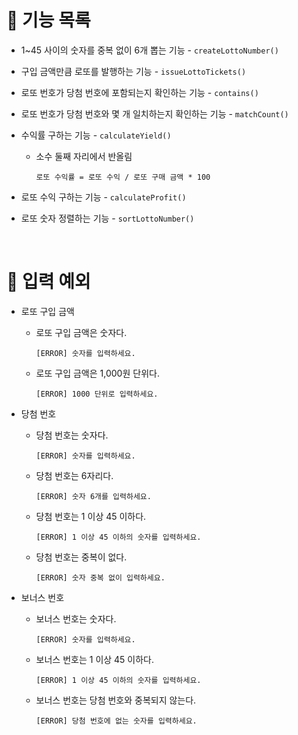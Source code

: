 # 🚀 기능 목록

- 1~45 사이의 숫자를 중복 없이 6개 뽑는 기능 - `createLottoNumber()`
- 구입 금액만큼 로또를 발행하는 기능 - `issueLottoTickets()`
- 로또 번호가 당첨 번호에 포함되는지 확인하는 기능 - `contains()`
- 로또 번호가 당첨 번호와 몇 개 일치하는지 확인하는 기능 - `matchCount()`
- 수익률 구하는 기능 - `calculateYield()`
  - 소수 둘째 자리에서 반올림
    ```
    로또 수익률 = 로또 수익 / 로또 구매 금액 * 100
    ```
- 로또 수익 구하는 기능 - `calculateProfit()`
- 로또 숫자 정렬하는 기능 - `sortLottoNumber()`

  <br />

# 🚨 입력 예외

- 로또 구입 금액

  - 로또 구입 금액은 숫자다.
    ```
    [ERROR] 숫자를 입력하세요.
    ```
  - 로또 구입 금액은 1,000원 단위다.
    ```
    [ERROR] 1000 단위로 입력하세요.
    ```

- 당첨 번호

  - 당첨 번호는 숫자다.
    ```
    [ERROR] 숫자를 입력하세요.
    ```
  - 당첨 번호는 6자리다.
    ```
    [ERROR] 숫자 6개를 입력하세요.
    ```
  - 당첨 번호는 1 이상 45 이하다.
    ```
    [ERROR] 1 이상 45 이하의 숫자를 입력하세요.
    ```
  - 당첨 번호는 중복이 없다.
    ```
    [ERROR] 숫자 중복 없이 입력하세요.
    ```

- 보너스 번호

  - 보너스 번호는 숫자다.
    ```
    [ERROR] 숫자를 입력하세요.
    ```
  - 보너스 번호는 1 이상 45 이하다.
    ```
    [ERROR] 1 이상 45 이하의 숫자를 입력하세요.
    ```
  - 보너스 번호는 당첨 번호와 중복되지 않는다.
    ```
    [ERROR] 당첨 번호에 없는 숫자를 입력하세요.
    ```

